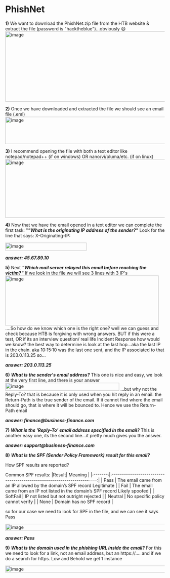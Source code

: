# **PhishNet**

**1)** We want to download the PhishNet.zip file from the HTB website & extract the file (password is "hacktheblue")...obviously 😄
<img width="1205" height="222" alt="image" src="https://github.com/user-attachments/assets/eafd8881-5aee-4039-a7ac-2ea4c509ced4" />


**2)** Once we have downloaded and extracted the file we should see an email file (.eml)
<img width="652" height="86" alt="image" src="https://github.com/user-attachments/assets/5139532c-90d5-43a7-aeb6-0d6e3cfbecd1" />

**3)** I recommend opening the file with both a text editor like notepad/notepad++ (if on windows) OR nano/vi/pluma/etc. (if on linux) 
<img width="610" height="185" alt="image" src="https://github.com/user-attachments/assets/f224adbd-c48c-4409-8b75-98e4891c8098" />

**4)** Now that we have the email opened in a text editor we can complete the first task: "**_"What is the originating IP address of the sender?"_**
Look for the line that says: X-Originating-IP: 

<img width="257" height="25" alt="image" src="https://github.com/user-attachments/assets/94b58749-d5c2-4bd4-a7a2-1d9e973877f4" />

**_answer: 45.67.89.10_**

**5)** Next **_"Which mail server relayed this email before reaching the victim?"_** If we look in the file we will see 3 lines with 3 IP's 
<img width="485" height="158" alt="image" src="https://github.com/user-attachments/assets/af59a7ca-8758-41f9-a106-9eca2bf88714" />
....So how do we know which one is the right one? well we can guess and check because HTB is forgiving with wrong answers. BUT if this were a test, OR if its an interview question/ real life Incident Response how would we know? the best way to determine is look at the last hop...aka the last IP in the chain. aka 10:15:10 was the last one sent, and the IP associated to that is 203.0.113.25 so...

**_answer: 203.0.113.25_**

**6)** **_What is the sender's email address?_** This one is nice and easy, we look at the very first line, and there is your answer
<img width="360" height="25" alt="image" src="https://github.com/user-attachments/assets/b7c82327-247c-4b3f-be59-8c4ce4a8bb7c" />
...but why not the Reply-To? that is because it is only used when you hit reply in an email. the Return-Path is the true sender of the email. If it cannot find where the email should go, that is where it will be bounced to. Hence we use the Return-Path email

**_answer: finance@business-finance.com_**

**7)** **_What is the 'Reply-To' email address specified in the email?_** This is another easy one, its the second line...it pretty much gives you the answer.

**_answer: support@business-finance.com_**

**8)** **_What is the SPF (Sender Policy Framework) result for this email?_** 

 How SPF results are reported?

Common SPF results:
|Result|                           Meaning                                          |
|:-------:|:-----------------------------------------------------------------------:|
| Pass	| The email came from an IP allowed by the domain’s SPF record Legitimate |
| Fail	| The email came from an IP not listed in the domain’s SPF record Likely spoofed |
| SoftFail | IP not listed but not outright rejected |
| Neutral | No specific policy cannot verify |
| None | Domain has no SPF record |

so for our case we need to look for SPF in the file, and we can see it says Pass

<img width="949" height="22" alt="image" src="https://github.com/user-attachments/assets/805bc95b-6ed4-4e91-ac3e-e002df51a42b" />

**_answer: Pass_**

**9)** **_What is the domain used in the phishing URL inside the email?_** For this we need to look for a link, not an email address, but an https://.... and if we do a search for https. Low and Behold we get 1 instance

<img width="939" height="22" alt="image" src="https://github.com/user-attachments/assets/22eee76d-80a8-4752-88c0-97c1ec144b26" />









